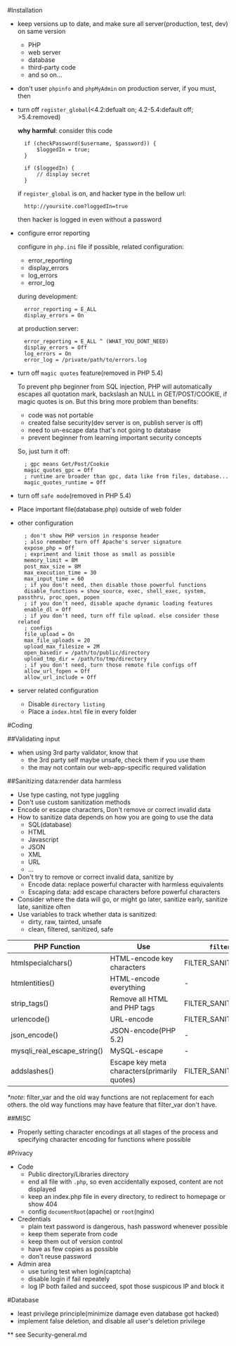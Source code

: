 #Installation

- keep versions up to date, and make sure all server(production, test, dev) on same version

    + PHP
    + web server
    + database
    + third-party code
    + and so on...

- don't user `phpinfo` and `phpMyAdmin` on production server, if you must, then

- turn off `register_global`(<4.2:defualt on; 4.2-5.4:default off; >5.4:removed)
    
    __why harmful__: consider this code

        if (checkPassword($username, $password)) {
            $loggedIn = true;
        }

        if ($loggedIn) {
            // display secret
        }

    if `register_global` is on, and hacker type in the bellow url:

        http://yoursite.com?loggedIn=true

    then hacker is logged in even without a password

- configure error reporting

    configure in `php.ini` file if possible, related configuration:

    - error_reporting
    - display_errors
    - log_errors
    - error_log

    during development:
    
        error_reporting = E_ALL
        display_errors = On

    at production server:

        error_reporting = E_ALL ^ (WHAT_YOU_DONT_NEED)
        display_errors = Off
        log_errors = On
        error_log = /private/path/to/errors.log

- turn off `magic quotes` feature(removed in PHP 5.4)

    To prevent php beginner from SQL injection, PHP will automatically escapes all quotation mark, backslash an NULL in GET/POST/COOKIE, if magic quotes is on. But this bring more problem than benefits:

    - code was not portable
    - created false security(dev server is on, publish server is off)
    - need to un-escape data that's not going to database
    - prevent beginner from learning important security concepts

    So, just turn it off:

        ; gpc means Get/Post/Cookie
        magic_quotes_gpc = Off 
        ; runtime are broader than gpc, data like from files, database...
        magic_quotes_runtime = Off

- turn off `safe mode`(removed in PHP 5.4)
- Place important file(database.php) outside of web folder
- other configuration

        ; don't show PHP version in response header
        ; also remember turn off Apache's server signature
        expose_php = Off
        ; expriment and limit those as small as possible
        memory_limit = 8M
        post_max_size = 8M
        max_execution_time = 30
        max_input_time = 60
        ; if you don't need, then disable those powerful functions
        disable_functions = show_source, exec, shell_exec, system, passthru, proc_open, popen
        ; if you don't need, disable apache dynamic loading features
        enable_dl = Off
        ; if you don't need, turn off file upload. else consider those related
        ; configs
        file_upload = On
        max_file_uploads = 20
        upload_max_filesize = 2M
        open_basedir = /path/to/public/directory
        upload_tmp_dir = /path/to/tmp/directory
        ; if you don't need, turn those remote file configs off
        allow_url_fopen = Off
        allow_url_include = Off

- server related configuration
    + Disable `directory listing`
    + Place a `index.html` file in every folder


#Coding

##Validating input

- when using 3rd party validator, know that
    + the 3rd party self maybe unsafe, check them if you use them
    + the may not contain our web-app-specific required validation

##Sanitizing data:render data harmless

- Use type casting, not type juggling
- Don't use custom sanitization methods
- Encode or escape characters, Don't remove or correct invalid data
- How to sanitize data depends on how you are going to use the data
    * SQL(database)
    * HTML
    * Javascript
    * JSON
    * XML
    * URL
    * ...
- Don't try to remove or correct invalid data, sanitize by
    * Encode data: replace powerful character with harmless equivalents
    * Escaping data: add escape characters before powerful characters
- Consider where the data will go, or might go later, sanitize early, sanitize late, sanitize often
- Use variables to track whether data is sanitized:
    * dirty, raw, tainted, unsafe
    * clean, filtered, sanitized, safe

| PHP Function | Use | `filter_var()` Filters |
|--------------|-----|--------|
|htmlspecialchars()|HTML-encode key characters|FILTER_SANITIZE_SPECIAL_CHARS|
|htmlentities()|HTML-encode everything|-|
|strip_tags()|Remove all HTML and PHP tags|FILTER_SANITIZE_STRING|
|urlencode()|URL-encode|FILTER_SANITIZE_ENCODE|
|json_encode()|JSON-encode(PHP 5.2)|-|
|mysqli_real_escape_string()|MySQL-escape|-|
|addslashes()|Escape key meta characters(primarily quotes)|FILTER_SANITIZE_MAGIC_QUOTES|

_*note_: filter_var and the old way functions are not replacement for each others. the old way functions may have feature that filter_var don't have.

##MISC

- Properly setting character encodings at all stages of the process and specifying character encoding for functions where possible


#Privacy

- Code
    + Public directory/Libraries directory
    + end all file with `.php`, so even accidentally exposed, content are not displayed
    + keep an index.php file in every directory, to redirect to homepage or show 404
    + config `documentRoot`(apache) or `root`(nginx)
- Credentials
    + plain text password is dangerous, hash password whenever possible
    + keep them seperate from code
    + keep them out of version control
    + have as few copies as possible
    + don't reuse password
- Admin area
    + use turing test when login(captcha)
    + disable login if fail repeately
    + log IP both failed and succeed, spot those suspicous IP and block it


#Database

- least privilege principle(minimize damage even database got hacked)
- implement false deletion, and disable all user's deletion privilege




** see Security-general.md
